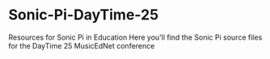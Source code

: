 # Sonic-Pi-DayTime-25
Resources for Sonic Pi in Education
Here you'll find the Sonic Pi source files for the DayTime 25 MusicEdNet conference
